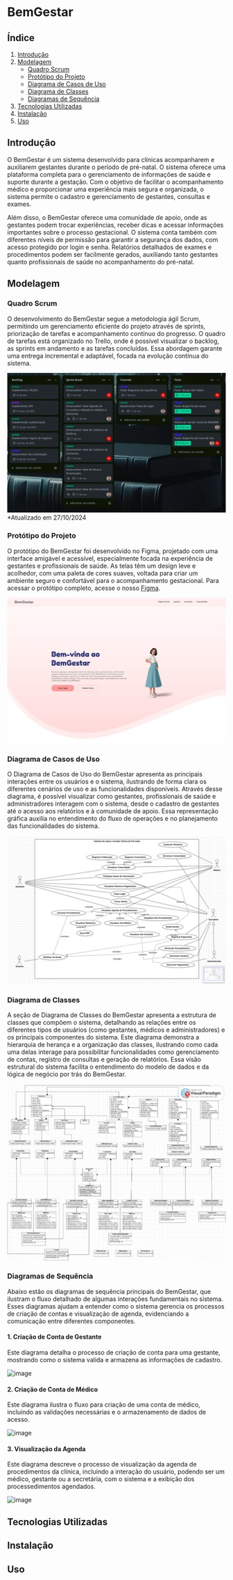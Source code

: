 # BemGestar

## Índice
1. [Introdução](#introdução)
2. [Modelagem](#modelagem)
    - [Quadro Scrum](#quadro-scrum)
    - [Protótipo do Projeto](#protótipo-do-projeto)
    - [Diagrama de Casos de Uso](#diagrama-de-casos-de-uso)
    - [Diagrama de Classes](#diagrama-de-classes)
    - [Diagramas de Sequência](#diagramas-de-sequência)
3. [Tecnologias Utilizadas](#tecnologias-utilizadas)
4. [Instalação](#instalação)
5. [Uso](#uso)

## Introdução

O BemGestar é um sistema desenvolvido para clínicas acompanharem e auxiliarem gestantes durante o período de pré-natal. O sistema oferece uma plataforma completa para o gerenciamento de informações de saúde e suporte durante a gestação. Com o objetivo de facilitar o acompanhamento médico e proporcionar uma experiência mais segura e organizada, o sistema permite o cadastro e gerenciamento de gestantes, consultas e exames.

Além disso, o BemGestar oferece uma comunidade de apoio, onde as gestantes podem trocar experiências, receber dicas e acessar informações importantes sobre o processo gestacional. O sistema conta também com diferentes níveis de permissão para garantir a segurança dos dados, com acesso protegido por login e senha. Relatórios detalhados de exames e procedimentos podem ser facilmente gerados, auxiliando tanto gestantes quanto profissionais de saúde no acompanhamento do pré-natal.

## Modelagem

### Quadro Scrum

O desenvolvimento do BemGestar segue a metodologia ágil Scrum, permitindo um gerenciamento eficiente do projeto através de sprints, priorização de tarefas e acompanhamento contínuo do progresso. O quadro de tarefas está organizado no Trello, onde é possível visualizar o backlog, as sprints em andamento e as tarefas concluídas. Essa abordagem garante uma entrega incremental e adaptável, focada na evolução contínua do sistema.

![Quadro Scrum](./docs/quadroScrum.png)
*Atualizado em 27/10/2024

### Protótipo do Projeto
O protótipo do BemGestar foi desenvolvido no Figma, projetado com uma interface amigável e acessível, especialmente focada na experiência de gestantes e profissionais de saúde. As telas têm um design leve e acolhedor, com uma paleta de cores suaves, voltada para criar um ambiente seguro e confortável para o acompanhamento gestacional. Para acessar o protótipo completo, acesse o nosso [Figma](https://www.figma.com/design/42ONyUTdi21II9Jtm1otPi/bemGestar?node-id=0-1&t=Wt3N6IyvLFxZVIoe-1).

![Protótipo do Projeto](./docs/prototipo.png)

### Diagrama de Casos de Uso

O Diagrama de Casos de Uso do BemGestar apresenta as principais interações entre os usuários e o sistema, ilustrando de forma clara os diferentes cenários de uso e as funcionalidades disponíveis. Através desse diagrama, é possível visualizar como gestantes, profissionais de saúde e administradores interagem com o sistema, desde o cadastro de gestantes até o acesso aos relatórios e à comunidade de apoio. Essa representação gráfica auxilia no entendimento do fluxo de operações e no planejamento das funcionalidades do sistema.

![Diagrama de Casos de Uso](./docs/bemGestarDiagramaUso.png)

### Diagrama de Classes

A seção de Diagrama de Classes do BemGestar apresenta a estrutura de classes que compõem o sistema, detalhando as relações entre os diferentes tipos de usuários (como gestantes, médicos e administradores) e os principais componentes do sistema. Este diagrama demonstra a hierarquia de herança e a organização das classes, ilustrando como cada uma delas interage para possibilitar funcionalidades como gerenciamento de contas, registro de consultas e geração de relatórios. Essa visão estrutural do sistema facilita o entendimento do modelo de dados e da lógica de negócio por trás do BemGestar.

![Diagrama de Classes](./docs/bemGestarDiagramaClasse.png)

### Diagramas de Sequência

Abaixo estão os diagramas de sequência principais do BemGestar, que ilustram o fluxo detalhado de algumas interações fundamentais no sistema. Esses diagramas ajudam a entender como o sistema gerencia os processos de criação de contas e visualização de agenda, evidenciando a comunicação entre diferentes componentes.

#### 1. Criação de Conta de Gestante
Este diagrama detalha o processo de criação de conta para uma gestante, mostrando como o sistema valida e armazena as informações de cadastro.

![image](https://github.com/user-attachments/assets/4df50e14-d95e-491d-ab72-b60d9c592a94)


#### 2. Criação de Conta de Médico
Este diagrama ilustra o fluxo para criação de uma conta de médico, incluindo as validações necessárias e o armazenamento de dados de acesso.

![image](https://github.com/user-attachments/assets/e7611350-1847-4a8e-a273-3b2ba27763e6)


#### 3. Visualização da Agenda
Este diagrama descreve o processo de visualização da agenda de procedimentos da clínica, incluindo a interação do usuário, podendo ser um médico, gestante ou a secretária, com o sistema e a exibição dos processedimentos agendados.

![image](https://github.com/user-attachments/assets/a2d61cf6-a535-426b-8d0e-445a1fd33147)


## Tecnologias Utilizadas

## Instalação

## Uso
